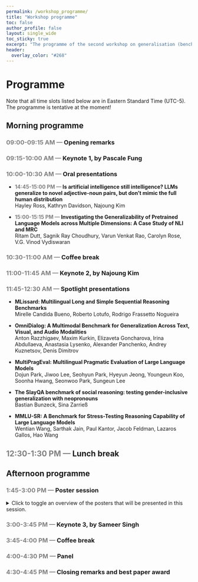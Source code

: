```yaml
---
permalink: /workshop_programme/
title: "Workshop programme"
toc: false
author_profile: false
layout: single_wide
toc_sticky: true
excerpt: "The programme of the second workshop on generalisation (benchmarking) in NLP"
header:
  overlay_color: "#268"
---
```


# Programme

Note that all time slots listed below are in Eastern Standard Time (UTC-5). The programme is tentative at the moment!

## Morning programme

### <span style="color:grey">09:00-09:15 AM —</span> Opening remarks
### <span style="color:grey">09:15-10:00 AM —</span> Keynote 1, by Pascale Fung

<!---
> ![Anna Rogers Speaker](/img/speakers/anna.jpg){:width="150px"}
> <b>Title:</b> [A sanity check on emergent properties](/assets/workshop2023_slides/rogers_genbench2023.pdf)
> 
> <b>Abstract:</b> One of the frequent points in the mainstream narrative about large language models is that they have "emergent properties" (sometimes even dangerous enough to be considered existential risk to mankind). However, there is much disagreement about even the very definition of such properties. If they are understood as a kind of generalization beyond training data - as something that a model does without being explicitly trained for it - I argue that we have not in fact established the existence of any such properties, and at the moment we do not even have the methodology for doing so.
--> 

### <span style="color:grey">10:00-10:30 AM —</span> Oral presentations

- <b><span style="color:grey">14:45-15:00 PM — </span> Is artificial intelligence still intelligence? LLMs generalize to novel adjective-noun pairs, but don’t mimic the full human distribution</b><br>
Hayley Ross, Kathryn Davidson, Najoung Kim

- <b><span style="color:grey">15:00-15:15 PM — </span> Investigating the Generalizability of Pretrained Language Models across Multiple Dimensions: A Case Study of NLI and MRC</b><br>
Ritam Dutt, Sagnik Ray Choudhury, Varun Venkat Rao, Carolyn Rose, V.G. Vinod Vydiswaran

### <span style="color:grey">10:30-11:00 AM —</span> Coffee break

### <span style="color:grey">11:00-11:45 AM —</span> Keynote 2, by Najoung Kim

### <span style="color:grey">11:45-12:30 AM —</span> Spotlight presentations

- <b>MLissard: Multilingual Long and Simple Sequential Reasoning Benchmarks</b><br>
Mirelle Candida Bueno, Roberto Lotufo, Rodrigo Frassetto Nogueira

- <b>OmniDialog: A Multimodal Benchmark for Generalization Across Text, Visual, and Audio Modalities</b><br>
Anton Razzhigaev, Maxim Kurkin, Elizaveta Goncharova, Irina Abdullaeva, Anastasia Lysenko, Alexander Panchenko, Andrey Kuznetsov, Denis Dimitrov

- <b>MultiPragEval: Multilingual Pragmatic Evaluation of Large Language Models</b><br>
Dojun Park, Jiwoo Lee, Seohyun Park, Hyeyun Jeong, Youngeun Koo, Soonha Hwang, Seonwoo Park, Sungeun Lee

- <b>The SlayQA benchmark of social reasoning: testing gender-inclusive generalization with neopronouns</b><br>
Bastian Bunzeck, Sina Zarrieß

- <b>MMLU-SR: A Benchmark for Stress-Testing Reasoning Capability of Large Language Models</b><br>
Wentian Wang, Sarthak Jain, Paul Kantor, Jacob Feldman, Lazaros Gallos, Hao Wang

## <span style="color:grey"> 12:30-1:30 PM —</span> Lunch break


## Afternoon programme

### <span style="color:grey">1:45-3:00 PM —</span> Poster session
<details>
<summary>Click to toggle an overview of the posters that will be presented in this session.</summary>
<ul>
  <li>
      <span style="color:#ffffff; background-color: #ab438a; border-radius:4px; padding:3px">GenBench</span> <b>MLissard: Multilingual Long and Simple Sequential Reasoning Benchmarks</b> <br>
      Mirelle Candida Bueno, Roberto Lotufo, Rodrigo Frassetto Nogueira
  </li>
  <li>
      <span style="color:#ffffff; background-color: #ab438a; border-radius:4px; padding:3px">GenBench</span> <b>OmniDialog: A Multimodal Benchmark for Generalization Across Text, Visual, and Audio Modalities</b> <br>
      Anton Razzhigaev, Maxim Kurkin, Elizaveta Goncharova, Irina Abdullaeva, Anastasia Lysenko, Alexander Panchenko, Andrey Kuznetsov, Denis Dimitrov
  </li>
  <li>
      <span style="color:#ffffff; background-color: #ab438a; border-radius:4px; padding:3px">GenBench</span> <b>MultiPragEval: Multilingual Pragmatic Evaluation of Large Language Models</b> <br>
      Dojun Park, Jiwoo Lee, Seohyun Park, Hyeyun Jeong, Youngeun Koo, Soonha Hwang, Seonwoo Park, Sungeun Lee
  </li>
  <li>
      <span style="color:#ffffff; background-color: #ab438a; border-radius:4px; padding:3px">GenBench</span> <b>From Language to Pixels: Task Recognition and Task Learning in LLMs</b> <br>
      Janek Falkenstein, Carolin M. Schuster, Alexander H Berger, Georg Groh
  </li>
  <li>
      <span style="color:#ffffff; background-color: #ab438a; border-radius:4px; padding:3px">GenBench</span> <b>Automated test generation to evaluate tool-augmented LLMs as conversational AI agents</b> <br>
      Samuel Arcadinho, David Oliveira Aparicio, Mariana S. C. Almeida
  </li>
  <li>
      <span style="color:#ffffff; background-color: #ab438a; border-radius:4px; padding:3px">GenBench</span> <b>Beyond the Numbers: Transparency in Relation Extraction Benchmark Creation and Leaderboards</b> <br>
      Varvara Arzt, Allan Hanbury
  </li>
  <li>
      <span style="color:#ffffff; background-color: #ab438a; border-radius:4px; padding:3px">GenBench</span> <b>CHIE: Generative MRC Evaluation for in-context QA with Correctness, Helpfulness, Irrelevancy, and Extraneousness Aspects</b> <br>
      Wannaphong Phatthiyaphaibun, Surapon Nonesung, Peerat Limkonchotiwat, Can Udomcharoenchaikit, Jitkapat Sawatphol, Ekapol Chuangsuwanich, Sarana Nutanong
  </li>
  <li>
      <span style="color:#ffffff; background-color: #ab438a; border-radius:4px; padding:3px">GenBench</span> <b>Evaluating the fairness of task-adaptive pretraining on unlabeled test data before few-shot text classification</b> <br>
      Kush Dubey
  </li>
  <li>
      <span style="color:#ffffff; background-color: #ab438a; border-radius:4px; padding:3px">GenBench</span> <b>Towards a new Benchmark for Emotion Detection in NLP: A Unifying Framework of Recent Corpora</b> <br>
      Anna Koufakou, Elijah Nieves, John Peller
  </li>  
  <li>
      <span style="color:#ffffff; background-color: #74849c; border-radius:4px; padding:3px">GenBench CBT</span> <b>The SlayQA benchmark of social reasoning: testing gender-inclusive generalization with neopronouns</b> <br>
      Bastian Bunzeck, Sina Zarrieß
  </li>
  <li>
      <span style="color:#ffffff; background-color: #74849c; border-radius:4px; padding:3px">GenBench CBT</span> <b>MMLU-SR: A Benchmark for Stress-Testing Reasoning Capability of Large Language Models</b> <br>
      Wentian Wang, Sarthak Jain, Paul Kantor, Jacob Feldman, Lazaros Gallos, Hao Wang
  </li>
  <li>
      <span style="color:#ffffff; background-color: #0ccfbb; border-radius:4px; padding:3px">GenBench Non-archival</span> <b>A Peek into Token Bias: Large Language Models Are Not Yet Genuine Reasoners</b> <br>
      Bowen Jiang, Yangxinyu Xie, Zhuoqun Hao, Xiaomeng Wang, Tanwi Mallick, Weijie J Su, Camillo Jose Taylor, Dan Roth
  </li>
  <li>
      <span style="color:#ffffff; background-color: #0ccfbb; border-radius:4px; padding:3px">GenBench Non-archival</span> <b>Cross-Domain Question Generation: A Comparative Study</b> <br>
      Niloufar Beyranvand, Aijun An, Heidar Davoudi
  </li>
  <li>
      <span style="color:#ffffff; background-color: #0ccfbb; border-radius:4px; padding:3px">GenBench Non-archival</span> <b>The Relationship Between Compositional Generalization and Misinformation in Emergent Communication</b> <br>
      Heeyoung Lee
  </li>
  <li>
      <span style="color:#ffffff; background-color: #0ccfbb; border-radius:4px; padding:3px">GenBench Non-archival</span> <b>NeSyCoCo: A Neuro-Symbolic Concept Composer for Compositional Generalization</b> <br>
      Danial Kamali, Elham Barezi, Parisa Kordjamshidi
  </li>
  <li>
      <span style="color:#ffffff; background-color: #0ccfbb; border-radius:4px; padding:3px">GenBench Non-archival</span> <b>Benchmarking Foundation Models on Exceptional Cases: Dataset Creation and Validation</b> <br>
      Suho Kang, Jungyang Park, Joonseo Ha, SoMin Kim, JinHyeong Kim, Subeen Park, Kyungwoo Song
  </li>
  <li>
      <span style="color:#ffffff; background-color: #0ccfbb; border-radius:4px; padding:3px">GenBench Non-archival</span> <b>LUCY: Linking Uncertainty and ConsistencY of Large Language Models for Question Answering</b> <br>
      Urja Khurana, Lea Krause
  </li>
  <li>
      <span style="color:#ffffff; background-color: #0ccfbb; border-radius:4px; padding:3px">GenBench Non-archival</span> <b>Can General-Purpose Large Language Models Generalize to English-Thai Machine Translation?</b> <br>
      Jirat Chiaranaipanich, Naiyarat Hanmatheekuna, Jitkapat Sawatphol, Krittamate Tiankanon, Jiramet Kinchagawat, Amrest Chinkamol, Parinthapat Pengpun, Piyalitt Ittichaiwong, Peerat Limkonchotiwat
  </li>
  <li>
      <span style="color:#ffffff; background-color: #0ccfbb; border-radius:4px; padding:3px">GenBench Non-archival</span> <b>Towards Dynamic and Realistic Evaluation of Multi-modal Large Language Model</b> <br>
      Huiqi Zou, Yijiang Li, Ziang Xiao
  </li>
  <li>
      <span style="color:#ffffff; background-color: #0ccfbb; border-radius:4px; padding:3px">GenBench Non-archival</span> <b>Leveraging Isomorphisms to facilitate Zero-Shot KBQA Generalization</b> <br>
      Ritam Dutt, Dongfang Ling, Yu Gu, Carolyn Rose
  </li>
  <li>
      <span style="color:#ffffff; background-color: #0b7ef6; border-radius:4px; padding:3px">Findings</span> <b>Measuring the Robustness of NLP Models to Domain Shifts</b> <br>
      Nitay Calderon, Naveh Porat, Eyal Ben-David, Alexander Chapanin, Zorik Gekhman, Nadav Oved, Vitaly Shalumov, Roi Reichart
  </li>
</ul>
</details> 

### <span style="color:grey">3:00-3:45 PM —</span> Keynote 3, by Sameer Singh
### <span style="color:grey">3:45-4:00 PM —</span> Coffee break
### <span style="color:grey">4:00-4:30 PM —</span> Panel
### <span style="color:grey">4:30-4:45 PM —</span> Closing remarks and best paper award
